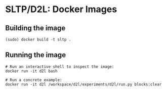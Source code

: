 
# SLTP/D2L: Docker Images

## Building the image


```lang-bash
(sudo) docker build -t sltp .
```


## Running the image

```lang-bash
# Run an interactive shell to inspect the image:
docker run -it d2l bash

# Run a concrete example:
docker run -it d2l /workspace/d2l/experiments/d2l/run.py blocks:clear
```